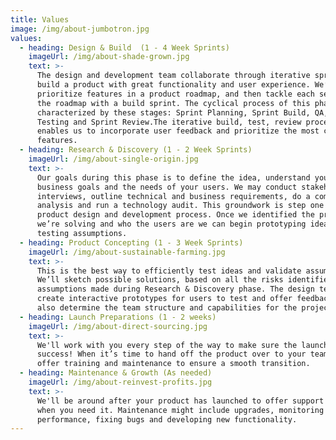 ```yaml
---
title: Values
image: /img/about-jumbotron.jpg
values:
  - heading: Design & Build  (1 - 4 Week Sprints)
    imageUrl: /img/about-shade-grown.jpg
    text: >-
      The design and development team collaborate through iterative sprints, to
      build a product with great functionality and user experience. We’ll
      prioritize features in a product roadmap, and then tackle each section of
      the roadmap with a build sprint. The cyclical process of this phase is
      characterized by these stages: Sprint Planning, Sprint Build, QA, User
      Testing and Sprint Review.The iterative build, test, review process
      enables us to incorporate user feedback and prioritize the most critical
      features.
  - heading: Research & Discovery (1 - 2 Week Sprints)
    imageUrl: /img/about-single-origin.jpg
    text: >-
      Our goals during this phase is to define the idea, understand your
      business goals and the needs of your users. We may conduct stakeholder
      interviews, outline technical and business requirements, do a competitor
      analysis and run a technology audit. This groundwork is step one in the
      product design and development process. Once we identified the problem
      we’re solving and who the users are we can begin prototyping ideas and
      testing assumptions.
  - heading: Product Concepting (1 - 3 Week Sprints)
    imageUrl: /img/about-sustainable-farming.jpg
    text: >-
      This is the best way to efficiently test ideas and validate assumptions.
      We’ll sketch possible solutions, based on all the risks identified and
      assumptions made during Research & Discovery phase. The design team will
      create interactive prototypes for users to test and offer feedback. We’ll
      also determine the team structure and capabilities for the project.
  - heading: Launch Preparations (1 - 2 weeks)
    imageUrl: /img/about-direct-sourcing.jpg
    text: >-
      We'll work with you every step of the way to make sure the launch is a
      success! When it’s time to hand off the product over to your team, we’ll
      offer training and maintenance to ensure a smooth transition.
  - heading: Maintenance & Growth (As needed)
    imageUrl: /img/about-reinvest-profits.jpg
    text: >-
      We'll be around after your product has launched to offer support as and
      when you need it. Maintenance might include upgrades, monitoring
      performance, fixing bugs and developing new functionality.
---
```


